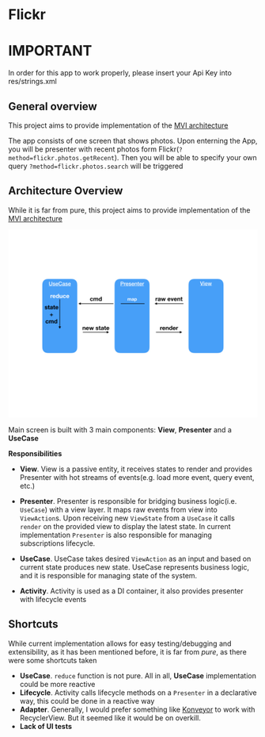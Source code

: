 # Flickr

# <a name="notice" />IMPORTANT

In order for this app to work properly, please insert your Api Key into res/strings.xml

## <a name="general-overview" />General overview

This project aims to provide implementation of the [MVI architecture](http://hannesdorfmann.com/android/mosby3-mvi-1)

The app consists of one screen that shows photos. Upon enterning the App,
you will be presenter with recent photos form Flickr(`?method=flickr.photos.getRecent`).
Then you will be able to specify your own query `?method=flickr.photos.search` will be triggered


## <a name="architecture-overview" />Architecture Overview
While it is far from pure, this project aims to provide implementation
of the [MVI architecture](http://hannesdorfmann.com/android/mosby3-mvi-1)

![Alt text](scheme.jpeg?raw=true)

Main screen is built with 3 main components: **View**, **Presenter** and a **UseCase**

**Responsibilities**
* **View**. View is a passive entity, it receives states to render and
provides Presenter with hot streams of events(e.g. load more event, query event, etc.)

* **Presenter**. Presenter is responsible for bridging business logic(i.e. `UseCase`)
with a view layer. It maps raw events from view into `ViewAction`s.
Upon receiving new `ViewState` from a `UseCase` it calls
`render` on the provided view to display the latest state.
In current implementation `Presenter` is also responsible
for managing subscriptions lifecycle.

* **UseCase**. UseCase takes desired `ViewAction` as an input and based
 on current state produces new state. UseCase represents business logic,
 and it is responsible for managing state of the system.

 * **Activity**. Activity is used as a DI container, it also provides
 presenter with lifecycle events


## <a name="short_cuts" />Shortcuts

While current implementation allows for easy testing/debugging and extensibility,
as it has been mentioned before, it is far from _pure_, as there were some shortcuts taken

* **UseCase**. `reduce` function is not pure. All in all, **UseCase**
implementation could be more reactive
* **Lifecycle**. Activity calls lifecycle methods on a `Presenter` in a
 declarative way, this could be done in a reactive way
* **Adapter**. Generally, I would prefer something like [Konveyor](https://github.com/avito-tech/Konveyor)
 to work with RecyclerView. But it seemed like it would be on overkill.
* **Lack of UI tests**